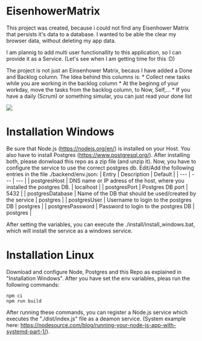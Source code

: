 # EisenhowerMatrix
This project was created, because i could not find any Eisenhower Matrix that persists it's data to a database. I wanted to be able the clear my browser data, without deleting my app data. 

I am plannig to add multi user functionallity to this application, so I can provide it as a Service. (Let's see when I am getting time for this :D)

The project is not just an Einsenhower Matrix, becaus I have added a Done and Backlog column. The Idea behind this columns is: 
    * Collect new tasks while you are working in the backlog column
    * At the beginng of your workday, move the tasks from the backlog column, to Now, Self,...
    * If you have a daily (Scrum) or something simular, you can just read your done list

![](./ReadmeGif.gif)

# Installation Windows

Be sure that Node.js (https://nodejs.org/en/) is installed on your Host. You also have to install Postgres (https://www.postgresql.org/). After installing both, please donwload this repo as a zip file (and unzip it). Now, you have to configure the service to use the correct postgres db. Edit/Add the following entries in the file ./backend/env.json:
| Entry | Description | Default |
| --- | --- | --- |
| postgresHost | DNS name or IP adress of the host, where you installed the postgres DB. | localhost |
| postgresPort | Postgres DB port | 5432 |
| postgresDatabase | Name of the DB that should be used/created by the service | postgres |
| postgresUser | Username to login to the postgres DB | postgres |
| postgresPassword | Password to login to the postgres DB | postgres |

After setting the variables, you can execute the ./install/install_windows.bat, which will install the service as a windows service.

# Installation Linux

Download and configure Node, Postgres and this Repo as explained in "Installation Windows". After you have set the env variables, pleas run the following commands:

    npm ci
    npm run build

After running these commands, you can register a Node.js service which executes the "./dist/index.js" file as a deamon service. (System example here: https://nodesource.com/blog/running-your-node-js-app-with-systemd-part-1/).
